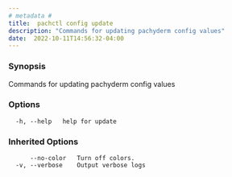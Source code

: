 ```yaml
---
# metadata # 
title:  pachctl config update
description: "Commands for updating pachyderm config values"
date:  2022-10-11T14:56:32-04:00
---
```


### Synopsis

Commands for updating pachyderm config values

### Options

```
  -h, --help   help for update
```

### Inherited Options

```
      --no-color   Turn off colors.
  -v, --verbose    Output verbose logs
```

